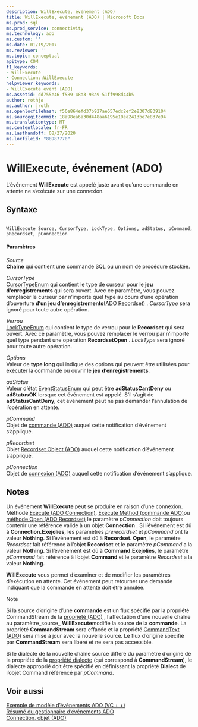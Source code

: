 ```yaml
---
description: WillExecute, événement (ADO)
title: WillExecute, événement (ADO) | Microsoft Docs
ms.prod: sql
ms.prod_service: connectivity
ms.technology: ado
ms.custom: ''
ms.date: 01/19/2017
ms.reviewer: ''
ms.topic: conceptual
apitype: COM
f1_keywords:
- WillExecute
- Connection::WillExecute
helpviewer_keywords:
- WillExecute event [ADO]
ms.assetid: dd755e46-f589-48a3-93a9-51ff998d44b5
author: rothja
ms.author: jroth
ms.openlocfilehash: f56e864efd37b927ae657edc2ef2e8307d839104
ms.sourcegitcommit: 18a98ea6a30d448aa6195e10ea2413be7e837e94
ms.translationtype: MT
ms.contentlocale: fr-FR
ms.lasthandoff: 08/27/2020
ms.locfileid: "88987770"
---
```

# <a name="willexecute-event-ado"></a>WillExecute, événement (ADO)
L’événement **WillExecute** est appelé juste avant qu’une commande en attente ne s’exécute sur une connexion.  
  
## <a name="syntax"></a>Syntaxe  
  
```  
  
WillExecute Source, CursorType, LockType, Options, adStatus, pCommand, pRecordset, pConnection  
```  
  
#### <a name="parameters"></a>Paramètres  
 *Source*  
 **Chaîne** qui contient une commande SQL ou un nom de procédure stockée.  
  
 *CursorType*  
 [CursorTypeEnum](./cursortypeenum.md) qui contient le type de curseur pour le **jeu d’enregistrements** qui sera ouvert. Avec ce paramètre, vous pouvez remplacer le curseur par n’importe quel type au cours d’une opération d’ouverture **d’un jeu d’enregistrements**[(ADO Recordset)](./open-method-ado-recordset.md) . *CursorType* sera ignoré pour toute autre opération.  
  
 *Verrou*  
 [LockTypeEnum](./locktypeenum.md) qui contient le type de verrou pour le **Recordset** qui sera ouvert. Avec ce paramètre, vous pouvez remplacer le verrou par n’importe quel type pendant une opération **RecordsetOpen** . *LockType* sera ignoré pour toute autre opération.  
  
 *Options*  
 Valeur de **type long** qui indique des options qui peuvent être utilisées pour exécuter la commande ou ouvrir le **jeu d’enregistrements**.  
  
 *adStatus*  
 Valeur d’état [EventStatusEnum](./eventstatusenum.md) qui peut être **adStatusCantDeny** ou **adStatusOK** lorsque cet événement est appelé. S’il s’agit de **adStatusCantDeny**, cet événement peut ne pas demander l’annulation de l’opération en attente.  
  
 *pCommand*  
 Objet de [commande (ADO)](./command-object-ado.md) auquel cette notification d’événement s’applique.  
  
 *pRecordset*  
 Objet [Recordset Object (ADO)](./recordset-object-ado.md) auquel cette notification d’événement s’applique.  
  
 *pConnection*  
 Objet de [connexion (ADO)](./connection-object-ado.md) auquel cette notification d’événement s’applique.  
  
## <a name="remarks"></a>Notes  
 Un événement **WillExecute** peut se produire en raison d’une connexion.  Méthode [Execute (ADO Connection)](./execute-method-ado-connection.md), [Execute Method (commande ADO)](./execute-method-ado-command.md)ou [méthode Open (ADO Recordset)](./open-method-ado-recordset.md) le paramètre *pConnection* doit toujours contenir une référence valide à un objet **Connection** . Si l’événement est dû à **Connection.Exejolies**, les paramètres *prerecordset* et *pCommand* ont la valeur **Nothing**. Si l’événement est dû à **Recordset. Open**, le paramètre *Recordset* fait référence à l’objet **Recordset** et le paramètre *pCommand* a la valeur **Nothing**. Si l’événement est dû à **Command.Exejolies**, le paramètre *pCommand* fait référence à l’objet **Command** et le paramètre *Recordset* a la valeur **Nothing**.  
  
 **WillExecute** vous permet d’examiner et de modifier les paramètres d’exécution en attente. Cet événement peut retourner une demande indiquant que la commande en attente doit être annulée.  
  
> [!NOTE]
>  Si la source d’origine d’une **commande** est un flux spécifié par la propriété CommandStream de la [propriété (ADO)](./commandstream-property-ado.md) , l’affectation d’une nouvelle chaîne au paramètre_source_ **WillExecute**modifie la source de la **commande**. La propriété **CommandStream** sera effacée et la propriété [CommandText (ADO)](./commandtext-property-ado.md) sera mise à jour avec la nouvelle source. Le flux d’origine spécifié par **CommandStream** sera libéré et ne sera pas accessible.  
  
 Si le dialecte de la nouvelle chaîne source diffère du paramètre d’origine de la propriété de la [propriété dialecte](./dialect-property.md) (qui correspond à **CommandStream**), le dialecte approprié doit être spécifié en définissant la propriété **Dialect** de l’objet Command référencé par *pCommand*.  
  
## <a name="see-also"></a>Voir aussi  
 [Exemple de modèle d’événements ADO (VC + +)](./ado-events-model-example-vc.md)   
 [Résumé du gestionnaire d’événements ADO](../../guide/data/ado-event-handler-summary.md)   
 [Connection, objet (ADO)](./connection-object-ado.md)